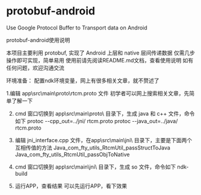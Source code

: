 # protobuf-android
Use Google Protocol Buffer to Transport data on Android

protobuf-android使用说明

本项目主要利用 protobuf, 实现了 Android 上层和 native 层间传递数据
仅需几步操作即可实现，简单易用
使用前请先阅读README.md文档，查看使用说明
如有任何问题，欢迎沟通交流

环境准备：
  配置ndk环境变量，网上有很多相关文章，就不赘述了

1.编辑 app\src\main\proto\rtcm.proto 文件
  初学者可以网上搜索相关文章，先简单了解一下

2. cmd 窗口切换到 app\src\main\proto\ 目录下，生成 java 和 c++ 文件，命令如下
  protoc --cpp_out=../jni/   rtcm.proto
  protoc --java_out=../java/ rtcm.proto

3. 编辑 jni_interface.cpp 文件，在app\src\main\jni\ 目录下，主要是下面两个互相传值的方法
  Java_com_fty_utils_RtcmUtil_passStructToJava
  Java_com_fty_utils_RtcmUtil_passObjToNative

4. cmd 窗口切换到 app\src\main\jni\ 目录下，生成 so 文件，命令如下
  ndk-build

5. 运行APP，查看结果
  可以先运行APP，看下效果